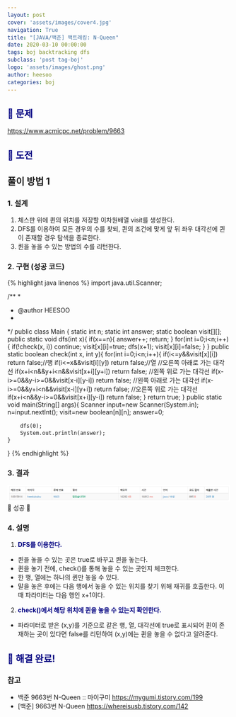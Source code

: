 ```yaml
---
layout: post
cover: 'assets/images/cover4.jpg'
navigation: True
title: "[JAVA/백준] 백트래킹: N-Queen"
date: 2020-03-10 00:00:00
tags: boj backtracking dfs
subclass: 'post tag-boj'
logo: 'assets/images/ghost.png'
author: heesoo
categories: boj
---
```

## <span style="color:navy">👀 문제</span>
<https://www.acmicpc.net/problem/9663>

## <span style="color:navy">👊 도전</span>

## 풀이 방법 1

### 1. 설계
1. 체스판 위에 퀸의 위치를 저장할 이차원배열 visit를 생성한다.
2. DFS를 이용하여 모든 경우의 수를 찾되, 퀸의 조건에 맞게 앞 뒤 좌우 대각선에 퀸이 존재할 경우 탐색을 종료한다.
3. 퀸을 놓을 수 있는 방법의 수를 리턴한다.

### 2. 구현 (성공 코드)
{% highlight java linenos %}
import java.util.Scanner;

/**
 * 
 * @author HEESOO
 *
 */
public class Main {
	static int n;
	static int answer;
	static boolean visit[][];
	public static void dfs(int x){
		if(x==n){
			answer++;
			return;
		}
		for(int i=0;i<n;i++){
			if(!check(x, i)) continue;
			visit[x][i]=true;
			dfs(x+1);
			visit[x][i]=false;
		}
	}
	public static boolean check(int x, int y){
		for(int i=0;i<n;i++){
			if(i<=y&&visit[x][i]) return false;//행
			if(i<=x&&visit[i][y]) return false;//열
            //오른쪽 아래로 가는 대각선
			if(x+i<n&&y+i<n&&visit[x+i][y+i]) return false;
            //왼쪽 위로 가는 대각선
			if(x-i>=0&&y-i>=0&&visit[x-i][y-i]) return false;
            //왼쪽 아래로 가는 대각선
			if(x-i>=0&&y+i<n&&visit[x-i][y+i]) return false;
            //오른쪽 위로 가는 대각선
			if(x+i<n&&y-i>=0&&visit[x+i][y-i]) return false;
		}
		return true;
	}
	public static void main(String[] args){
		Scanner input=new Scanner(System.in);
		n=input.nextInt();
		visit=new boolean[n][n];
		answer=0;
		
		dfs(0);
		System.out.println(answer);
	}
}
 {% endhighlight %}

### 3. 결과
![실행결과](./assets/images/200310_5.PNG)
🤟 성공 🤟

### 4. 설명
1. **<span style="color:navy">DFS를 이용한다.</span>**
- 퀸을 놓을 수 있는 곳은 true로 바꾸고 퀸을 놓는다.
- 퀸을 놓기 전에, check()를 통해 놓을 수 있는 곳인지 체크한다.
- 한 행, 열에는 하나의 퀸만 놓을 수 있다.
- 말을 놓은 후에는 다음 행에서 놓을 수 있는 위치를 찾기 위해 재귀를 호출한다. 이때 파라미터는 다음 행인 x+1이다.

2. **<span style="color:navy">check()에서 해당 위치에 퀸을 놓을 수 있는지 확인한다.</span>**
- 파라미터로 받은 (x,y)를 기준으로 같은 행, 열, 대각선에 true로 표시되어 퀸이 존재하는 곳이 있다면 false를 리턴하여 (x,y)에는 퀸을 놓을 수 없다고 알려준다.

## <span style="color:navy">👏 해결 완료!</span>

### 참고
- 백준 9663번 N-Queen :: 마이구미 <https://mygumi.tistory.com/199>
- [백준] 9663번 N-Queen <https://whereisusb.tistory.com/142>